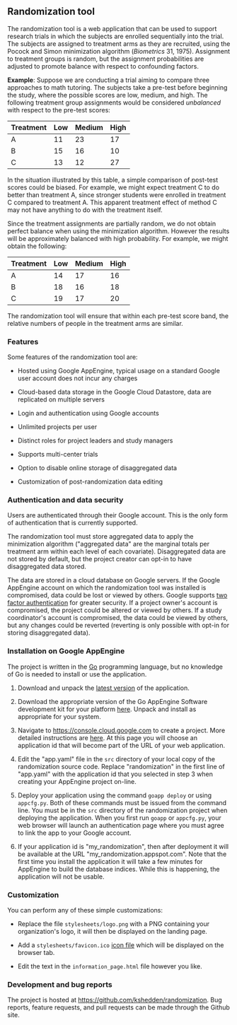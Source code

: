 ## Randomization tool

The randomization tool is a web application that can be used to
support research trials in which the subjects are enrolled
sequentially into the trial.  The subjects are assigned to treatment
arms as they are recruited, using the Pocock and Simon minimization
algorithm (<em>Biometrics</em> 31, 1975).  Assignment to treatment
groups is random, but the assignment probabilities are adjusted to
promote balance with respect to confounding factors.

__Example__: Suppose we are conducting a trial aiming to compare three
approaches to math tutoring.  The subjects take a pre-test before
beginning the study, where the possible scores are low, medium, and
high.  The following treatment group assignments would be considered
*unbalanced* with respect to the pre-test scores:

| Treatment | Low   | Medium | High |
|-----------|-------|--------|------|
| A         |  11   | 23     |  17  |
| B         |  15   | 16     |  10  |
| C         |  13   | 12     |  27  |

In the situation illustrated by this table, a simple comparison of
post-test scores could be biased.  For example, we might expect
treatment C to do better than treatment A, since stronger students
were enrolled in treatment C compared to treatment A.  This apparent
treatment effect of method C may not have anything to do with the
treatment itself.

Since the treatment assignments are partially random, we do not obtain
perfect balance when using the minimization algorithm.  However the
results will be approximately balanced with high probability.  For
example, we might obtain the following:

| Treatment | Low   | Medium | High |
|-----------|-------|--------|------|
| A         |  14   | 17     |  16  |
| B         |  18   | 16     |  18  |
| C         |  19   | 17     |  20  |


The randomization tool will ensure that within each pre-test score
band, the relative numbers of people in the treatment arms are
similar.

### Features

Some features of the randomization tool are:

* Hosted using Google AppEngine, typical usage on a standard Google
  user account does not incur any charges

* Cloud-based data storage in the Google Cloud Datastore, data are
  replicated on multiple servers

* Login and authentication using Google accounts

* Unlimited projects per user

* Distinct roles for project leaders and study managers

* Supports multi-center trials

* Option to disable online storage of disaggregated data

* Customization of post-randomization data editing


### Authentication and data security

Users are authenticated through their Google account.  This is the
only form of authentication that is currently supported.

The randomization tool must store aggregated data to apply the
minimization algorithm ("aggregated data" are the marginal totals per
treatment arm within each level of each covariate).  Disaggregated
data are not stored by default, but the project creator can opt-in to
have disaggregated data stored.

The data are stored in a cloud database on Google servers.  If the
Google AppEngine account on which the randomization tool was installed
is compromised, data could be lost or viewed by others.  Google
supports [two factor
authentication](https://www.google.com/landing/2step/) for greater
security.  If a project owner's account is compromised, the project
could be altered or viewed by others.  If a study coordinator's
account is compromised, the data could be viewed by others, but any
changes could be reverted (reverting is only possible with opt-in for
storing disaggregated data).

### Installation on Google AppEngine

The project is written in the [Go](golang.org) programming language,
but no knowledge of Go is needed to install or use the application.

1. Download and unpack the [latest
version](https://github.com/kshedden/randomization/archive/master.zip)
of the application.

2. Download the appropriate version of the Go AppEngine Software
development kit for your platform
[here](https://cloud.google.com/appengine/downloads#Google_App_Engine_SDK_for_Go).
Unpack and install as appropriate for your system.

3. Navigate to https://console.cloud.google.com to create a project.
More detailed instructions are
[here](https://cloud.google.com/appengine/docs/go/gettingstarted/uploading).
At this page you will choose an application id that will become part
of the URL of your web application.

4. Edit the "app.yaml" file in the `src` directory of your local copy
of the randomization source code.  Replace "randomization" in the
first line of "app.yaml" with the application id that you selected in
step 3 when creating your AppEngine project on-line.

5. Deploy your application using the command `goapp deploy` or using
`appcfg.py`.  Both of these commands must be issued from the command
line.  You must be in the `src` directory of the randomization project
when deploying the application.  When you first run `goapp` or
`appcfg.py`, your web browser will launch an authentication page where
you must agree to link the app to your Google account.

6. If your application id is "my_randomization", then after deployment
it will be available at the URL "my_randomization.appspot.com".  Note
that the first time you install the application it will take a few
minutes for AppEngine to build the database indices.  While this is
happening, the application will not be usable.

### Customization

You can perform any of these simple customizations:

* Replace the file `stylesheets/logo.png` with a PNG containing your
  organization's logo, it will then be displayed on the landing page.

* Add a `stylesheets/favicon.ico` [icon
  file](https://en.wikipedia.org/wiki/ICO_(file_format)) which will be
  displayed on the browser tab.

* Edit the text in the `information_page.html` file however you like.

### Development and bug reports

The project is hosted at https://github.com/kshedden/randomization.
Bug reports, feature requests, and pull requests can be made through
the Github site.